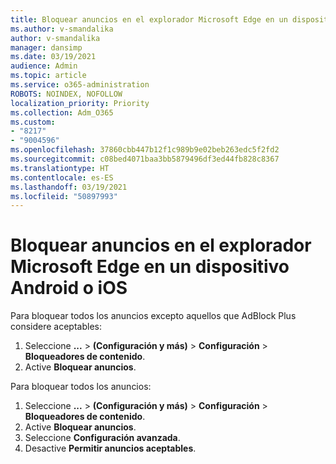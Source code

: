 ```yaml
---
title: Bloquear anuncios en el explorador Microsoft Edge en un dispositivo Android o iOS
ms.author: v-smandalika
author: v-smandalika
manager: dansimp
ms.date: 03/19/2021
audience: Admin
ms.topic: article
ms.service: o365-administration
ROBOTS: NOINDEX, NOFOLLOW
localization_priority: Priority
ms.collection: Adm_O365
ms.custom:
- "8217"
- "9004596"
ms.openlocfilehash: 37860cbb447b12f1c989b9e02beb263edc5f2fd2
ms.sourcegitcommit: c08bed4071baa3bb5879496df3ed44fb828c8367
ms.translationtype: HT
ms.contentlocale: es-ES
ms.lasthandoff: 03/19/2021
ms.locfileid: "50897993"
---
```

# <a name="block-ads-in-the-microsoft-edge-browser-on-an-android-or-ios-device"></a>Bloquear anuncios en el explorador Microsoft Edge en un dispositivo Android o iOS

Para bloquear todos los anuncios excepto aquellos que AdBlock Plus considere aceptables:
1. Seleccione **...** > **(Configuración y más)** > **Configuración** > **Bloqueadores de contenido**.
2. Active **Bloquear anuncios**.

Para bloquear todos los anuncios:
1. Seleccione **...** > **(Configuración y más)** > **Configuración** > **Bloqueadores de contenido**.
2. Active **Bloquear anuncios**.
3. Seleccione **Configuración avanzada**.
4. Desactive **Permitir anuncios aceptables**.